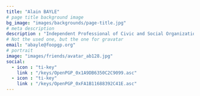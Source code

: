 ```yaml
---
title: "Alain BAYLE"
# page title background image
bg_image: "images/backgrounds/page-title.jpg"
# meta description
description : "Independent Professional of Civic and Social Organizations"
# Not the used one, but the one for gravatar
email: "abayle@foopgp.org"
# portrait
image: "images/friends/avatar_ab128.jpg"
social:
  - icon : "ti-key"
    link : "/keys/OpenPGP_0x1A9DB6350C2C9099.asc"
  - icon : "ti-key"
    link : "/keys/OpenPGP_0xFA1B11688392C41E.asc"
---
```




